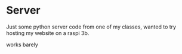# Server
Just some python server code from one of my classes, wanted to try hosting my website on a raspi 3b.

works barely

